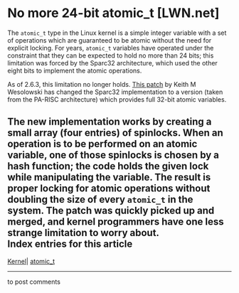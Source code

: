 # No more 24-bit atomic_t [LWN.net]

The `atomic_t` type in the Linux kernel is a simple integer variable with a set of operations which are guaranteed to be atomic without the need for explicit locking. For years, `atomic_t` variables have operated under the constraint that they can be expected to hold no more than 24 bits; this limitation was forced by the Sparc32 architecture, which used the other eight bits to implement the atomic operations. 

As of 2.6.3, this limitation no longer holds. [This patch](/Articles/71451/) by Keith M Wesolowski has changed the Sparc32 implementation to a version (taken from the PA-RISC architecture) which provides full 32-bit atomic variables. 

The new implementation works by creating a small array (four entries) of spinlocks. When an operation is to be performed on an atomic variable, one of those spinlocks is chosen by a hash function; the code holds the given lock while manipulating the variable. The result is proper locking for atomic operations without doubling the size of every `atomic_t` in the system. The patch was quickly picked up and merged, and kernel programmers have one less strange limitation to worry about.  
Index entries for this article  
---  
[Kernel](/Kernel/Index)| [atomic_t](/Kernel/Index#atomic_t)  
  


* * *

to post comments 

